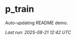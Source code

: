 # p_train

Auto-updating README demo.

<!--START_SECTION:status-->
_Last run: 2025-08-21 12:42 UTC_
<!--END_SECTION:status-->








































